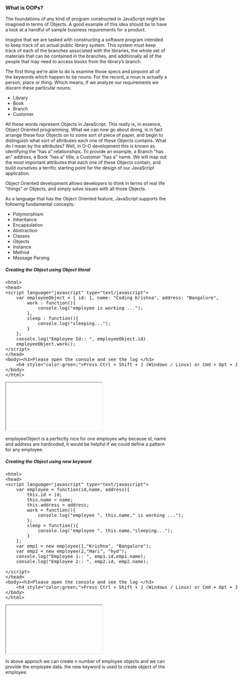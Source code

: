<h3>What is OOPs?</h3>
	
<p>The foundations of any kind of program constructed in JavaScript might be imagined in terms of Objects. A good example of this idea should be to have a look at a handful of sample business requirements for a product.</p>
<p>Imagine that we are tasked with constructing a software program intended to keep track of an actual public library system. This system must keep track of each of the branches associated with the libraries, the whole set of materials that can be contained in the branches, and additionally all of the people that may need to access books from the library&rsquo;s branch.</p>
	
<p>The first thing we&rsquo;re able to do is examine those specs and pinpoint all of the keywords which happen to be nouns. For the record, a noun is actually a person, place or thing. Which means, if we analyze our requirements we discern these particular nouns:</p>
<ul>
	<li>Library</li>	
	<li>Book</li>
	<li>Branch</li>
	<li>Customer</li>
</ul>

<p> All these words represent Objects in JavaScript. This really is, in essence, Object Oriented programming. What we can now go about doing, is in fact arrange these four Objects on to some sort of piece of paper, and begin to distinguish what sort of attributes each one of these Objects contains. What do I mean by the attributes? Well, in O-O development this is known as identifying the "has a" relationships. To provide an example, a Branch "has an" address, a Book "has a" title, a Customer "has a" name. We will map out the most important attributes that each one of these Objects contain, and build ourselves a terrific starting point for the design of our JavaScript application.</p>
		 
<p>Object Oriented development allows developers to think in terms of real life &rdquo;things&rdquo; or Objects, and simply solve issues with all those Objects.</p>				 

<p>As a language that has the Object Oriented feature, JavaScript supports the following fundamental concepts:</p>
<ul>
	<li>Polymorphism</li>
	<li>Inheritance</li>
	<li>Encapsulation</li>
	<li>Abstraction</li>
	<li>Classes</li>
	<li>Objects</li>
	<li>Instance</li>
	<li>Method</li>
	<li>Message Parsing</li>
</ul>


<h5>Creating the Object using Object literal</h5>

<section>  
<div ui-ace ="{useWrapMode: 'true', showGutter : 'true', theme:'monokai', mode: 'html', previewId:'preview',
	onLoad: htmlcssjsContentOnLoaded,
	rendererOptions: { fontSize: 16 },
	advanced: { highlightActiveLine: true}
}" style="min-height:300px;"><xmp><html>
<head>
<script language="javascript" type="text/javascript">
	var employeeObject = { id: 1, name: "Coding Krishna", address: "Bangalore",
		work : function(){
			console.log("employee is working ...");
		},
		sleep : function(){
			console.log("sleeping...");
		}
	};
	console.log("Employee Id:: ", employeeObject.id)
	employeeObject.work();
</script>
</head>
<body><h3>Please open the console and see the log </h3>
	<h4 style="color:green;">Press Ctrl + Shift + J (Windows / Linux) or Cmd + Opt + J (Mac) to open console. </h4>
</body>
</html></xmp>
</div>
<div>
	<iframe id="preview"></iframe>
</div>
</section>
<p>employeeObject is a perfectly nice for one employee why because id, name and address are hardcoded, it would be helpful if we could define a pattern for any employee.</p>

<h5>Creating the Object using new keyword</h5>
<section>  
<div ui-ace ="{useWrapMode: 'true', showGutter : 'true', theme:'monokai', mode: 'html', previewId:'preview1',
	onLoad: htmlcssjsContentOnLoaded,
	rendererOptions: { fontSize: 16 },
	advanced: { highlightActiveLine: true}
}" style="min-height:350px;"><xmp><html>
<head>
<script language="javascript" type="text/javascript">
	var employee = function(id,name, address){
		this.id = id; 
		this.name = name; 
		this.address = address;
		work = function(){
			console.log("employee ", this.name," is working ...");
		};
		sleep = function(){
			console.log("employee ", this.name,"sleeping...");
		}
	};
	var emp1 = new employee(1,"Krishna", "Bangalore");
	var emp2 = new employee(2,"Hari", "hyd");
	console.log("Employee 1:: ", emp1.id,emp1.name);
	console.log("Employee 2:: ", emp2.id, emp2.name);
	
</script>
</head>
<body><h3>Please open the console and see the log </h3>
	<h4 style="color:green;">Press Ctrl + Shift + J (Windows / Linux) or Cmd + Opt + J (Mac) to open console. </h4>
</body>
</html></xmp>
</div>
<div>
	<iframe id="preview1"></iframe>
</div>
</section>
<p> In above approch we can create n number of employee objects and we can provide the employee data. the new keyword is used to create object of the employee.</p>

